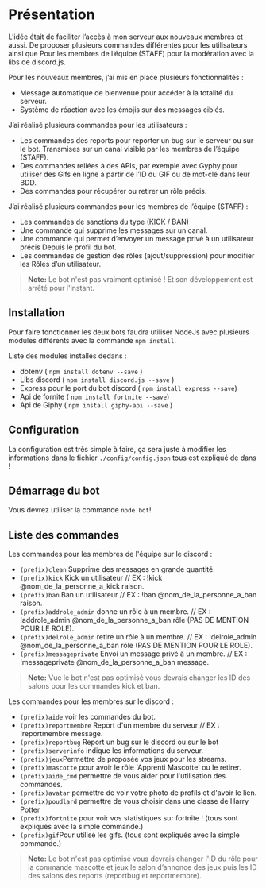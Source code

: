 # Présentation 
L’idée était de faciliter l’accès à mon serveur aux nouveaux membres et aussi.
De proposer plusieurs commandes différentes pour les utilisateurs ainsi que
Pour les membres de l’équipe (STAFF) pour la modération avec la libs de
discord.js.

 Pour les nouveaux membres, j’ai mis en place plusieurs fonctionnalités :
- Message automatique de bienvenue pour accéder à la totalité du serveur.
- Système de réaction avec les émojis sur des messages ciblés.

J’ai réalisé plusieurs commandes pour les utilisateurs :

- Les commandes des reports pour reporter un bug sur le serveur ou sur le bot.
Transmises sur un canal visible par les membres de l’équipe (STAFF).
- Des commandes reliées à des APIs, par exemple avec Gyphy pour utiliser des
Gifs en ligne à partir de l’ID du GIF ou de mot-clé dans leur BDD.
- Des commandes pour récupérer ou retirer un rôle précis.

J’ai réalisé plusieurs commandes pour les membres de l’équipe (STAFF) :
- Les commandes de sanctions du type (KICK / BAN)
- Une commande qui supprime les messages sur un canal.
- Une commande qui permet d’envoyer un message privé à un utilisateur précis
Depuis le profil du bot.
- Les commandes de gestion des rôles (ajout/suppression) pour modifier les
Rôles d’un utilisateur.
> **Note:** Le bot n'est pas vraiment optimisé ! Et son développement est arrêté pour l'instant.

## Installation
Pour faire fonctionner les deux bots faudra utiliser NodeJs avec plusieurs modules différents avec la commande `npm install`.

Liste des modules installés dedans  :

- dotenv ( `npm install dotenv --save` )
- Libs discord ( `npm install discord.js --save` )
- Express pour le port du bot discord ( `npm install express --save`)
- Api de fornite ( `npm install fortnite --save`)
- Api de Giphy ( `npm install giphy-api --save` )

## Configuration

La configuration est très simple à faire, ça sera juste à modifier les informations dans le fichier `./config/config.json` tous est expliqué de dans  !

## Démarrage du bot 

Vous devrez utiliser la commande `node bot`!

## Liste des commandes 

Les commandes pour les membres de l'équipe sur le discord :

- `(prefix)clean` Supprime des messages en grande quantité.
- `(prefix)kick` Kick un utilisateur // EX : !kick @nom_de_la_personne_a_kick raison.
- `(prefix)ban` Ban un utilisateur // EX : !ban @nom_de_la_personne_a_ban raison.
- `(prefix)addrole_admin` donne un rôle à un membre. // EX : !addrole_admin @nom_de_la_personne_a_ban rôle (PAS DE MENTION POUR LE ROLE).
- `(prefix)delrole_admin` retire un rôle à un membre. // EX : !delrole_admin @nom_de_la_personne_a_ban rôle (PAS DE MENTION POUR LE ROLE).
- `(prefix)messageprivate` Envoi un message privé à un membre. // EX : !messageprivate @nom_de_la_personne_a_ban message.
 

>**Note:** Vue le bot n'est pas optimisé vous devrais changer les ID des salons pour les commandes kick et ban.

Les commandes pour les membres sur le discord :

- `(prefix)aide` voir les commandes du bot.
- `(prefix)reportmembre` Report d'un membre du serveur // EX : !reportmembre message.
- `(prefix)reportbug` Report un bug sur le discord ou sur le bot
- `(prefix)serverinfo` indique les informations du serveur.
- `(prefix)jeux`Permettre de proposée vos jeux pour les streams.
- `(prefix)mascotte` pour avoir le rôle 'Apprenti Mascotte' ou le retirer.
- `(prefix)aide_cmd` permettre de vous aider pour l'utilisation des commandes.
- `(prefix)avatar` permettre de voir votre photo de profils et d'avoir le lien.
- `(prefix)poudlard` permettre de vous choisir dans une classe de Harry Potter
- `(prefix)fortnite` pour voir vos statistiques sur fortnite ! (tous sont expliqués avec la simple commande.)
- `(prefix)gif`Pour utilisé les gifs. (tous sont expliqués avec la simple commande.)

>**Note:**  Le bot n'est pas optimisé vous devrais changer l'ID du rôle pour la commande mascotte et jeux le salon d’annonce des jeux puis les ID des salons des reports (reportbug et reportmembre).

